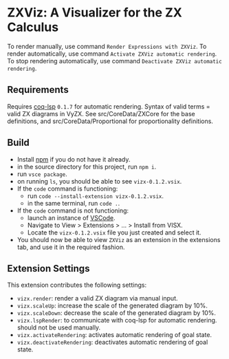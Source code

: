 # ZXViz: A Visualizer for the ZX Calculus

To render manually, use command `Render Expressions with ZXViz`.
To render automatically, use command `Activate ZXViz automatic rendering`. To stop rendering automatically, use command `Deactivate ZXViz automatic rendering`.

## Requirements

Requires [coq-lsp](https://github.com/ejgallego/coq-lsp/) `0.1.7` for automatic rendering. Syntax of valid terms = valid ZX diagrams in VyZX. See src/CoreData/ZXCore for the base definitions, and src/CoreData/Proportional for proportionality definitions.

## Build

- Install [npm](https://docs.npmjs.com/downloading-and-installing-node-js-and-npm) if you do not have it already.
- in the source directory for this project, run `npm i`.
- run `vsce package`.
- on running `ls`, you should be able to see `vizx-0.1.2.vsix`.
- If the `code` command is functioning:
  -  run `code --install-extension vizx-0.1.2.vsix`.
  - in the same terminal, run `code .`.
- If the `code` command is not functioning:
  - launch an instance of [VSCode](https://code.visualstudio.com/download).
  - Navigate to View > Extensions > ... > Install from VISX.
  - Locate the `vizx-0.1.2.vsix` file you just created and select it.
- You should now be able to view `ZXViz` as an extension in the extensions tab, and use it in the required fashion.

## Extension Settings

This extension contributes the following settings:

- `vizx.render`: render a valid ZX diagram via manual input.
- `vizx.scaleUp`: increase the scale of the generated diagram by 10%.
- `vizx.scaleDown`: decrease the scale of the generated diagram by 10%.
- `vizx.lspRender`: to communicate with coq-lsp for automatic rendering. should not be used manually.
- `vizx.activateRendering`: activates automatic rendering of goal state.
- `vizx.deactivateRendering`: deactivates automatic rendering of goal state.
